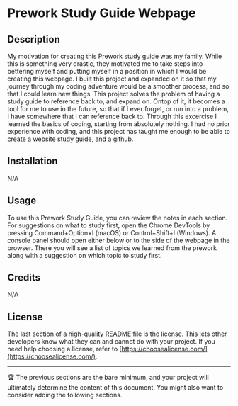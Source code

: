 # Prework Study Guide Webpage


## Description


My motivation for creating this Prework study guide was my family. While this is something very drastic, they motivated me to take steps into bettering myself and putting myself in a position in which I would be creating this webpage. I built this project and expanded on it so that my journey through my coding adventure would be a smoother process, and so that I could learn new things.
This project solves the problem of having a study guide to reference back to, and expand on. Ontop of it, it becomes a tool for me to use in the future, so that if I ever forget, or run into a problem, I have somewhere that I can reference back to.
Through this excercise I learned the basics of coding, starting from absolutely nothing. I had no prior experience with coding, and this project has taught me enough to be able to create a website study guide, and a github.

## Installation

N/A

## Usage

To use this Prework Study Guide, you can review the notes in each section. For suggestions on what to study first, open the Chrome DevTools by pressing Command+Option+I (macOS) or Control+Shift+I (Windows). A console panel should open either below or to the side of the webpage in the browser. There you will see a list of topics we learned from the prework along with a suggestion on which topic to study first.

## Credits

N/A

## License

The last section of a high-quality README file is the license. This lets other developers know what they can and cannot do with your project. If you need help choosing a license, refer to [https://choosealicense.com/](https://choosealicense.com/).

---

🏆 The previous sections are the bare minimum, and your project will ultimately determine the content of this document. You might also want to consider adding the following sections.

